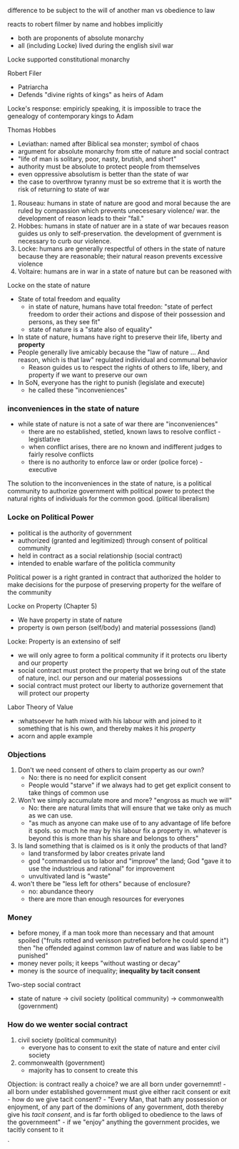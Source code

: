 difference to be subject to the will of another man vs obedience to law

reacts to robert filmer by name and hobbes implicitly
- both are proponents of absolute monarchy
- all (including Locke) lived during the english sivil war

Locke supported constitutional monarchy

Robert Filer
- Patriarcha
- Defends "divine rights of kings" as heirs of Adam

Locke's response: empiricly speaking, it is impossible to trace the genealogy of contemporary kings to Adam

Thomas Hobbes
- Leviathan: named after Biblical sea monster; symbol of chaos
- argument for absolute monarchy from stte of nature and social contract
- "life of man is solitary, poor, nasty, brutish, and short"
- authority must be absolute to protect people from themselves
- even oppressive absolutism is better than the state of war
- the case to overthrow tyranny must be so extreme that it is worth the risk of returning to state of war

1. Rouseau: humans in state of nature are good and moral because the are ruled by compassion which prevents unecesesary violence/ war. the development of reason leads to their "fall."
2. Hobbes: humans in state of natuer are in a state of war becaues reason guides us only to self-preservation. the development of gvernment is necessary to curb our violence.
3. Locke: humans are generally respectful of others in the state of nature because they are reasonable; their natural reason prevents excessive violence
4. Voltaire: humans are in war in a state of nature but can be reasoned with

Locke on the state of nature
- State of total freedom and equality
    - in state of nature, humans have total freedon: "state of perfect freedom to order their actions and dispose of their possession and persons, as they see fit"
    - state of nature is a "state also of equality"
- In state of nature, humans have right to preserve their life, liberty and **property**
- People generally live amicably because the "law of nature ... And reason, which is that law" regulated indiividual and communal behavior
    - Reason guides us to respect the rights of others to life, libery, and property if we want to preserve our own
- In SoN, everyone has the right to punish (legislate and execute)
    - he called these "inconveniences"

### inconveniences in the state of nature
- while state of nature is not a sate of war there are "inconveniences"
    - there are no established, stetled, known laws to resolve conflict - legistlative
    - when conflict arises, there are no known and indifferent judges to fairly resolve conflicts
    - there is no authority to enforce law or order (police force) - executive

The solution to the inconveniences in the state of nature, is a political community to authorize government with political power to protect the natural rights of individuals for the common good. (plitical liberalism)

### Locke on Political Power
- political is the authority of government
- authorized (granted and legitimized) through consent of political community
- held in contract as a social relationship (social contract)
- intended to enable warfare of the politicla community

Political power is a right granted in contract that authorized the holder to make decisions for the purpose of preserving property for the welfare of the community

Locke on Property (Chapter 5)
- We have property in state of nature
- property is own person (self/body) and material possessions (land)

Locke: Property is an extensino of self
- we will only agree to form a political community if it protects oru liberty and our property
- social contract must protect the property that we bring out of the state of nature, incl. our person and our material possessions
- social contract must protect our liberty to authorize governement that will protect our property

Labor Theory of Value
- :whatsoever he hath mixed with his labour with and joined to it something that is his own, and thereby makes it his *property*
- acorn and apple example

### Objections
1. Don't we need consent of others to claim property as our own?
    - No: there is no need for explicit consent
    - People would "starve" if we always had to get get explicit consent to take things of common use
2. Won't we simply accumulate more and more? "engross as much we will"
    - No: there are natural limits that will ensure that we take only as much as we can use.
    - "as much as anyone can make use of to any advantage of life before it spols. so much he may by his labour fix a property in. whatever is beyond this is more than his share and belongs to others"
3. Is land something that is claimed os is it only the products of that land?
    - land transformed by labor creates private land
    - god "commanded us to labor and "improve" the land; God "gave it to use the industrious and rational" for improvement
    - unvultivated land is "waste"
4. won't there be "less left for others" because of enclosure?
    - no: abundance theory
    - there are more than enough resources for everyones

### Money
- before money, if a man took more than necessary and that amount spoiled ("fruits rotted and venisson putrefied before he could spend it") then "he offended against common law of nature and was liable to be punished"
- money never poils; it keeps "without wasting or decay"
- money is the source of inequality; **inequality by tacit consent**

Two-step social contract
- state of nature -> civil society (political community) -> commonwealth (government)

### How do we wenter social contract
1. civil society (political community)
    - everyone has to consent to exit the state of nature and enter civil society
2. commonwealth (government)
    - majority has to consent to create this

Objection: is contract really a choice? we are all born under governemnt!
    - all born under established government must give either racit consent or exit
    - how do we give tacit consent?
        - "Every Man, that hath any possession or enjoyment, of any part of the dominions of any government, doth thereby give his *tacit consent*, and is far forth obliged to obedience to the laws of the governmeent"
        - if we "enjoy" anything the government procides, we tacitly consent to it


`